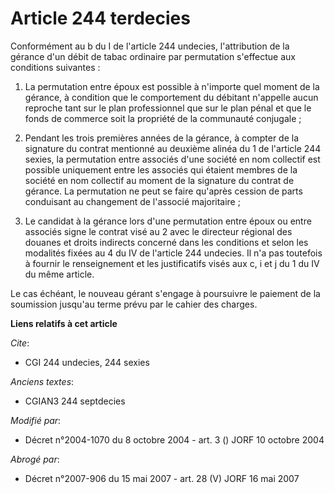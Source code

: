 # Article 244 terdecies

Conformément au b du I de l'article 244 undecies, l'attribution de la gérance d'un débit de tabac ordinaire par permutation
s'effectue aux conditions suivantes :

1. La permutation entre époux est possible à n'importe quel moment de la gérance, à condition que le comportement du débitant
n'appelle aucun reproche tant sur le plan professionnel que sur le plan pénal et que le fonds de commerce soit la propriété
de la communauté conjugale ;

2. Pendant les trois premières années de la gérance, à compter de la signature du contrat mentionné au deuxième alinéa du 1
de l'article 244 sexies, la permutation entre associés d'une société en nom collectif est possible uniquement entre les
associés qui étaient membres de la société en nom collectif au moment de la signature du contrat de gérance. La permutation
ne peut se faire qu'après cession de parts conduisant au changement de l'associé majoritaire ;

3. Le candidat à la gérance lors d'une permutation entre époux ou entre associés signe le contrat visé au 2 avec le directeur
régional des douanes et droits indirects concerné dans les conditions et selon les modalités fixées au 4 du IV de l'article
244 undecies. Il n'a pas toutefois à fournir le renseignement et les justificatifs visés aux c, i et j du 1 du IV du même
article.

Le cas échéant, le nouveau gérant s'engage à poursuivre le paiement de la soumission jusqu'au terme prévu par le cahier des
charges.

**Liens relatifs à cet article**

_Cite_:

  - CGI 244 undecies, 244 sexies

_Anciens textes_:

  - CGIAN3 244 septdecies

_Modifié par_:

  - Décret n°2004-1070 du 8 octobre 2004 - art. 3 () JORF 10 octobre 2004

_Abrogé par_:

  - Décret n°2007-906 du 15 mai 2007 - art. 28 (V) JORF 16 mai 2007
